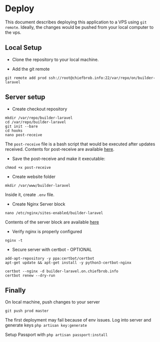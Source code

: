 # Deploy

This document describes deploying this application to a VPS using `git remote`. Ideally, the changes would be pushed from your local computer to the vps.

## Local Setup

- Clone the repository to your local machine.

- Add the git remote

```
git remote add prod ssh://root@chiefbrob.info:22/var/repo/on/builder-laravel
```

## Server setup

- Create checkout repository

```
mkdir /var/repo/builder-laravel
cd /var/repo/builder-laravel
git init --bare
cd hooks
nano post-receive
```

The `post-receive` file is a bash script that would be executed after updates received. Contents for post-receive are available [here](post-receive).

- Save the post-receive and make it executable:

```
chmod +x post-receive
```

- Create website folder

```
mkdir /var/www/builder-laravel
```

Inside it, create `.env` file.

- Create Nginx Server block

```
nano /etc/nginx/sites-enabled/builder-laravel
```

Contents of the server block are available [here](nginx-server-block)

- Verify nginx is properly configured

```
nginx -t
```

- Secure server with certbot - OPTIONAL

```
add-apt-repository -y ppa:certbot/certbot
apt-get update && apt-get install -y python3-certbot-nginx

certbot --nginx -d builder-laravel.on.chiefbrob.info
certbot renew --dry-run
```

## Finally

On local machine, push changes to your server

```
git push prod master
```

The first deployment may fail because of env issues. Log into server and generate keys `php artisan key:generate`

Setup Passport with `php artisan passport:install`
